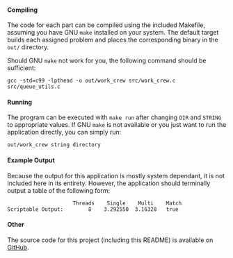 #### Compiling
The code for each part can be compiled using the included Makefile, assuming
you have GNU `make` installed on your system.  The default target builds each
assigned problem and places the corresponding binary in the `out/` directory.

Should GNU `make` not work for you, the following command should be sufficient:

    gcc -std=c99 -lpthead -o out/work_crew src/work_crew.c src/queue_utils.c

#### Running
The program can be executed with `make run` after changing `DIR` and `STRING`
to appropriate values.  If GNU `make` is not available or you just want to run
the application directly, you can simply run:

    out/work_crew string directory

#### Example Output
Because the output for this application is mostly system dependant, it is not
included here in its entirety.  However, the application should terminally
output a table of the following form:

                         Threads    Single    Multi    Match
    Scriptable Output:        8    3.292550  3.16328   true

#### Other
The source code for this project (including this README) is available on
[GitHub](github.com/sjbarag/ECE-C353-Programming-Assignment-4).

